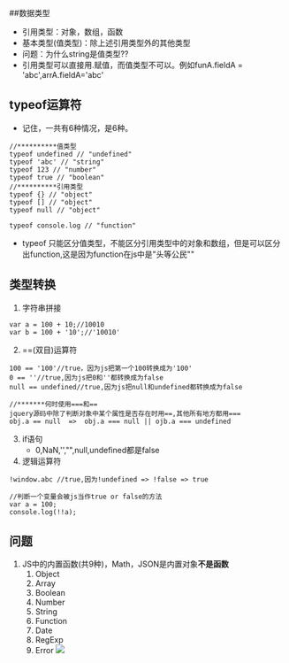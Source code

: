 ##数据类型
- 引用类型：对象，数组，函数
- 基本类型(值类型)：除上述引用类型外的其他类型
- 问题：为什么string是值类型??
- 引用类型可以直接用.赋值，而值类型不可以。例如funA.fieldA = 'abc',arrA.fieldA='abc'

## typeof运算符
- 记住，一共有6种情况，是6种。

````
//**********值类型
typeof undefined // "undefined"
typeof 'abc' // "string"
typeof 123 // "number"
typeof true // "boolean"
//**********引用类型
typeof {} // "object"
typeof [] // "object"
typeof null // "object"

typeof console.log // "function"
````
- typeof 只能区分值类型，不能区分引用类型中的对象和数组，但是可以区分出function,这是因为function在js中是"头等公民""

## 类型转换
1. 字符串拼接

````
var a = 100 + 10;//10010
var b = 100 + '10';//'10010'
````
2. ==(双目)运算符

````
100 == '100'//true，因为js把第一个100转换成为'100'
0 == ''//true,因为js把0和''都转换成为false
null == undefined//true,因为js把null和undefined都转换成为false

//*******何时使用===和==
jquery源码中除了判断对象中某个属性是否存在时用==,其他所有地方都用===
obj.a == null  =>  obj.a === null || ojb.a === undefined
````
3. if语句
   - 0,NaN,'',"",null,undefined都是false
4. 逻辑运算符

````
!window.abc //true,因为!undefined => !false => true

//判断一个变量会被js当作true or false的方法
var a = 100;
console.log(!!a);
````

## 问题
1. JS中的内置函数(共9种)，Math，JSON是内置对象**不是函数**
   1. Object
   2. Array
   3. Boolean
   4. Number
   5. String 
   6. Function
   7. Date
   8. RegExp
   9. Error
![](https://ws4.sinaimg.cn/large/006tNc79gy1fmzt40h3ysj30hr051gm0.jpg)